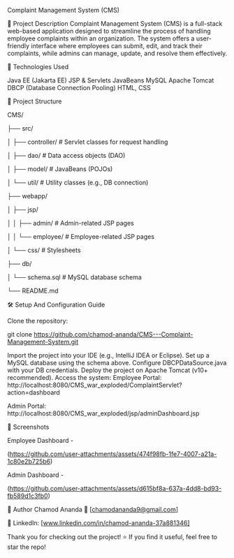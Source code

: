 Complaint Management System (CMS)


📌 Project Description
Complaint Management System (CMS) is a full-stack web-based application designed to streamline the process of handling employee complaints within an organization. The system offers a user-friendly interface where employees can submit, edit, and track their complaints, while admins can manage, update, and resolve them effectively.


🔧 Technologies Used

Java EE (Jakarta EE)
JSP & Servlets
JavaBeans
MySQL
Apache Tomcat
DBCP (Database Connection Pooling)
HTML, CSS

📁 Project Structure


CMS/

├── src/

│ ├── controller/ # Servlet classes for request handling

│ ├── dao/ # Data access objects (DAO)

│ ├── model/ # JavaBeans (POJOs)

│ └── util/ # Utility classes (e.g., DB connection)

├── webapp/

│ ├── jsp/

│ │ ├── admin/ # Admin-related JSP pages

│ │ └── employee/ # Employee-related JSP pages

│ └── css/ # Stylesheets

├── db/

│ └── schema.sql # MySQL database schema

└── README.md


🛠️ Setup And Configuration Guide


Clone the repository:

git clone https://github.com/chamod-ananda/CMS---Complaint-Management-System.git

Import the project into your IDE (e.g., IntelliJ IDEA or Eclipse).
Set up a MySQL database using the schema above.
Configure DBCPDataSource.java with your DB credentials.
Deploy the project on Apache Tomcat (v10+ recommended).
Access the system:
Employee Portal: http://localhost:8080/CMS_war_exploded/ComplaintServlet?action=dashboard

Admin Portal: http://localhost:8080/CMS_war_exploded/jsp/adminDashboard.jsp

📸 Screenshots


Employee Dashboard -

(https://github.com/user-attachments/assets/474f98fb-1fe7-4007-a21a-1c80e2b725b6)



Admin Dashboard -

(https://github.com/user-attachments/assets/d615bf8a-637a-4dd8-bd93-fb589d1c3fb0)



🙋 Author
Chamod Ananda
 📧 [chamodananda9@gmail.com]

💼 LinkedIn: [www.linkedin.com/in/chamod-ananda-37a881346]


Thank you for checking out the project! ⭐ If you find it useful, feel free to star the repo!
